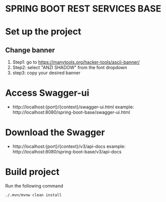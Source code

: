 # SPRING BOOT REST SERVICES BASE

# Set up the project

## Change banner
1. Step1: go to https://manytools.org/hacker-tools/ascii-banner/
2. Step2: select "ANZI SHADOW" from the font dropdown
3. step3: copy your desired banner

## 

# Access Swagger-ui

* http://localhost:{port}/{context}/swagger-ui.html example: http://localhost:8080/spring-boot-base/swagger-ui.html

# Download the Swagger

* http://localhost:{port}/{context}/v3/api-docs example: http://localhost:8080/spring-boot-base/v3/api-docs

# Build project
Run the following command
```shell
./.mvn/mvnw clean install
```